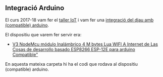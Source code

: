 ## Integració Arduino

El curs 2017-18 vam fer el [taller IoT](https://twitter.com/ctrl_alt_d/status/956594187755053058) i vam fer una [integració del djau amb (compatible) arduino](https://twitter.com/ctrl_alt_d/status/992477372413808640).

El dispositiu que varem fer servir era:

* [V3 NodeMcu módulo Inalámbrico 4 M bytes Lua WIFI A Internet de Las Cosas de desarrollo basado ESP8266 ESP-12E para arduino Compatible"](https://es.aliexpress.com/store/product/1PCS-Wireless-module-CH340-NodeMcu-V3-Lua-WIFI-Internet-of-Things-development-board-based-ESP8266/1525680_32802874451.html)

En aquesta mateixa carpeta hi ha el codi que rodava al dispositiu (compatible) arduino.
